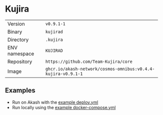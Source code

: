 # Kujira

| | |
|---|---|
|Version|`v0.9.1-1`|
|Binary|`kujirad`|
|Directory|`.kujira`|
|ENV namespace|`KUJIRAD`|
|Repository|`https://github.com/Team-Kujira/core`|
|Image|`ghcr.io/akash-network/cosmos-omnibus:v0.4.4-kujira-v0.9.1-1`|

## Examples

- Run on Akash with the [example deploy.yml](./deploy.yml)
- Run locally using the [example docker-compose.yml](./docker-compose.yml)
